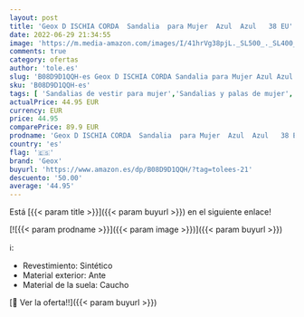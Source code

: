 ```yaml
---
layout: post
title: 'Geox D ISCHIA CORDA  Sandalia  para Mujer  Azul  Azul   38 EU'
date: 2022-06-29 21:34:55
image: 'https://m.media-amazon.com/images/I/41hrVg38pjL._SL500_._SL400_.jpg'
comments: true
category: ofertas
author: 'tole.es'
slug: 'B08D9D1QQH-es Geox D ISCHIA CORDA Sandalia para Mujer Azul Azul 38 EU'
sku: 'B08D9D1QQH-es'
tags: [ 'Sandalias de vestir para mujer','Sandalias y palas de mujer','Zapatos','Zapatos para mujer','Zapatos y complementos','geox','sandalia','🇪🇸', ]
actualPrice: 44.95 EUR
currency: EUR
price: 44.95
comparePrice: 89.9 EUR
prodname: 'Geox D ISCHIA CORDA  Sandalia  para Mujer  Azul  Azul   38 EU'
country: 'es'
flag: '🇪🇸'
brand: 'Geox'
buyurl: 'https://www.amazon.es/dp/B08D9D1QQH/?tag=tolees-21'
descuento: '50.00'
average: '44.95'
---
```


Está [{{< param title >}}]({{< param buyurl >}}) en el siguiente enlace!

[![{{< param prodname >}}]({{< param image >}})]({{< param buyurl >}})

ℹ️:

- Revestimiento: Sintético
- Material exterior: Ante
- Material de la suela: Caucho

[🛒 Ver la oferta!!]({{< param buyurl >}})
